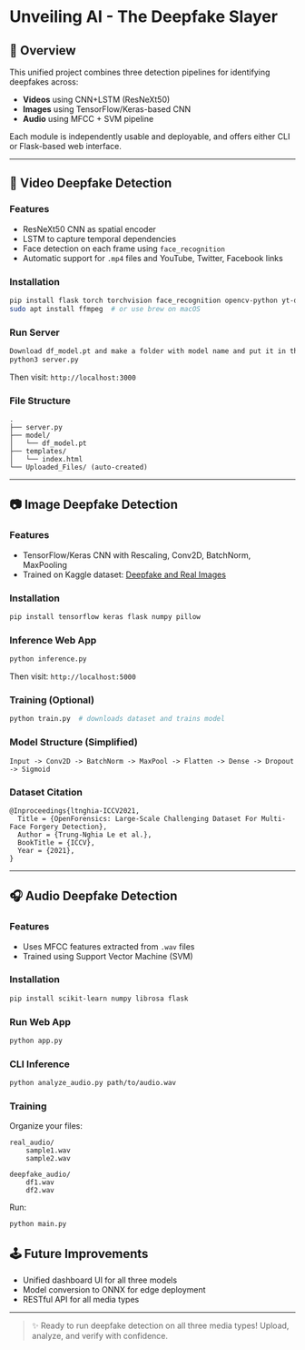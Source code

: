 # Unveiling AI - The Deepfake Slayer

## 🚀 Overview

This unified project combines three detection pipelines for identifying deepfakes across:

* **Videos** using CNN+LSTM (ResNeXt50)
* **Images** using TensorFlow/Keras-based CNN
* **Audio** using MFCC + SVM pipeline

Each module is independently usable and deployable, and offers either CLI or Flask-based web interface.

---

## 🎥 Video Deepfake Detection

### Features

* ResNeXt50 CNN as spatial encoder
* LSTM to capture temporal dependencies
* Face detection on each frame using `face_recognition`
* Automatic support for `.mp4` files and YouTube, Twitter, Facebook links

### Installation

```bash
pip install flask torch torchvision face_recognition opencv-python yt-dlp
sudo apt install ffmpeg  # or use brew on macOS
```

### Run Server

```bash
Download df_model.pt and make a folder with model name and put it in there.
python3 server.py
```

Then visit: `http://localhost:3000`

### File Structure

```
.
├── server.py
├── model/
│   └── df_model.pt
├── templates/
│   └── index.html
└── Uploaded_Files/ (auto-created)
```

---

## 📷 Image Deepfake Detection

### Features

* TensorFlow/Keras CNN with Rescaling, Conv2D, BatchNorm, MaxPooling
* Trained on Kaggle dataset: [Deepfake and Real Images](https://www.kaggle.com/datasets/manjilkarki/deepfake-and-real-images)

### Installation

```bash
pip install tensorflow keras flask numpy pillow
```

### Inference Web App

```bash
python inference.py
```

Then visit: `http://localhost:5000`

### Training (Optional)

```bash
python train.py  # downloads dataset and trains model
```

### Model Structure (Simplified)

```
Input -> Conv2D -> BatchNorm -> MaxPool -> Flatten -> Dense -> Dropout -> Sigmoid
```

### Dataset Citation

```
@Inproceedings{ltnghia-ICCV2021,
  Title = {OpenForensics: Large-Scale Challenging Dataset For Multi-Face Forgery Detection},
  Author = {Trung-Nghia Le et al.},
  BookTitle = {ICCV},
  Year = {2021},
}
```

---

## 🎧 Audio Deepfake Detection

### Features

* Uses MFCC features extracted from `.wav` files
* Trained using Support Vector Machine (SVM)

### Installation

```bash
pip install scikit-learn numpy librosa flask
```

### Run Web App

```bash
python app.py
```

### CLI Inference

```bash
python analyze_audio.py path/to/audio.wav
```

### Training

Organize your files:

```
real_audio/
    sample1.wav
    sample2.wav

deepfake_audio/
    df1.wav
    df2.wav
```

Run:

```bash
python main.py
```

## 🕹️ Future Improvements

* Unified dashboard UI for all three models
* Model conversion to ONNX for edge deployment
* RESTful API for all media types

---

> ✨ Ready to run deepfake detection on all three media types! Upload, analyze, and verify with confidence.
